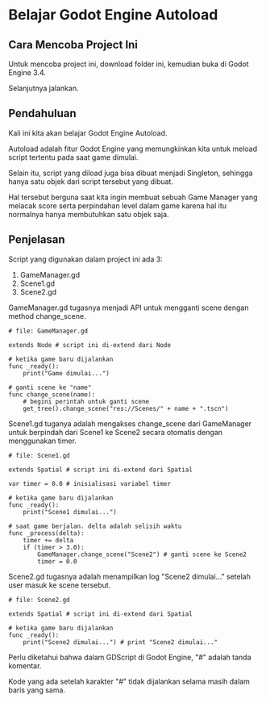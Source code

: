 # Belajar Godot Engine Autoload
## Cara Mencoba Project Ini

Untuk mencoba project ini, download folder ini, kemudian buka di Godot Engine 3.4.

Selanjutnya jalankan.

## Pendahuluan

Kali ini kita akan belajar Godot Engine Autoload.

Autoload adalah fitur Godot Engine yang memungkinkan kita untuk meload script tertentu pada saat game dimulai.

Selain itu, script yang diload juga bisa dibuat menjadi Singleton, sehingga hanya satu objek dari script tersebut yang dibuat.

Hal tersebut berguna saat kita ingin membuat sebuah Game Manager yang melacak score serta perpindahan level dalam game karena hal itu normalnya hanya membutuhkan satu objek saja.

## Penjelasan

Script yang digunakan dalam project ini ada 3:

1. GameManager.gd
2. Scene1.gd
3. Scene2.gd

GameManager.gd tugasnya menjadi API untuk mengganti scene dengan method change_scene.

```
# file: GameManager.gd

extends Node # script ini di-extend dari Node

# ketika game baru dijalankan
func _ready():
	print("Game dimulai...")

# ganti scene ke "name"
func change_scene(name):
	# begini perintah untuk ganti scene
	get_tree().change_scene("res://Scenes/" + name + ".tscn")
```

Scene1.gd tuganya adalah mengakses change_scene dari GameManager untuk berpindah dari Scene1 ke Scene2 secara otomatis dengan menggunakan timer.

```
# file: Scene1.gd

extends Spatial # script ini di-extend dari Spatial

var timer = 0.0 # inisialisasi variabel timer

# ketika game baru dijalankan
func _ready():
	print("Scene1 dimulai...")

# saat game berjalan. delta adalah selisih waktu
func _process(delta):
	timer += delta
	if (timer > 3.0):
		GameManager.change_scene("Scene2") # ganti scene ke Scene2
		timer = 0.0
```



Scene2.gd tugasnya adalah menampilkan log "Scene2 dimulai..." setelah user masuk ke scene tersebut.

```
# file: Scene2.gd

extends Spatial # script ini di-extend dari Spatial

# ketika game baru dijalankan
func _ready():
	print("Scene2 dimulai...") # print "Scene2 dimulai..."
```

Perlu diketahui bahwa dalam GDScript di Godot Engine, "#" adalah tanda komentar.

Kode yang ada setelah karakter "#" tidak dijalankan selama masih dalam baris yang sama.